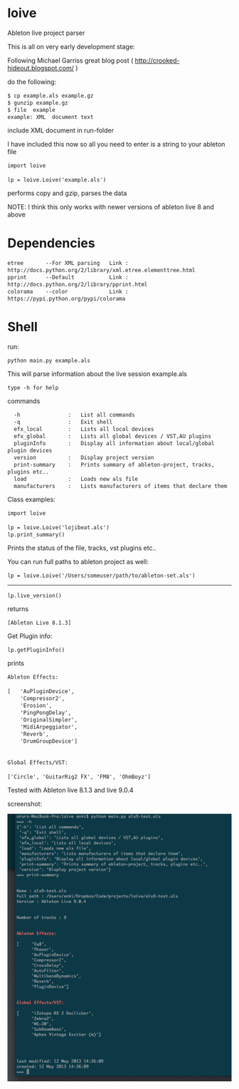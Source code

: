 loive
=====

Ableton live project parser

This is all on very early development stage:

Following Michael Garriss great blog post ( http://crooked-hideout.blogspot.com/ ) 

do the following:

	$ cp example.als example.gz
	$ gunzip example.gz
	$ file	example
	example: XML  document text

include XML document in run-folder

I have included this now so all you need to enter is a string to your ableton file

	import loive

	lp = loive.Loive('example.als')

performs copy and gzip, parses the data

NOTE: I think this only works with newer versions of ableton live 8 and above

Dependencies
===========

	etree		--For XML parsing	Link : http://docs.python.org/2/library/xml.etree.elementtree.html
	pprint		--Default			Link : http://docs.python.org/2/library/pprint.html 
	colorama	--color				Link : https://pypi.python.org/pypi/colorama

Shell
======

run:

	python main.py example.als

This will parse information about the live session example.als


	type -h for help

commands

	  -h		 	   :   List all commands
	  -q		 	   :   Exit shell
	  efx_local		   :   Lists all local devices
	  efx_global	   :   Lists all global devices / VST,AU plugins
	  pluginInfo	   :   Display all information about local/global plugin devices
	  version	 	   :   Display project version
	  print-summary    :   Prints summary of ableton-project, tracks, plugins etc..
	  load		 	   :   Loads new als file
	  manufacturers    :   Lists manufacturers of items that declare them 


Class examples:

	import loive

	lp = loive.Loive('lojibeat.als')
	lp.print_summary()

Prints the status of the file, tracks, vst plugins etc..

You can run full paths to ableton project as well:

	lp = loive.Loive('/Users/someuser/path/to/ableton-set.als')


---

	lp.live_version()


returns
		
	[Ableton Live 8.1.3]

Get Plugin info:

	lp.getPluginInfo()

prints

	Ableton Effects: 

	[   'AuPluginDevice',
    	'Compressor2',
    	'Erosion',
    	'PingPongDelay',
    	'OriginalSimpler',
    	'MidiArpeggiator',
    	'Reverb',
    	'DrumGroupDevice']


	Global Effects/VST: 

	['Circle', 'GuitarRig2 FX', 'FM8', 'OhmBoyz']



Tested with Ableton live 8.1.3 and live 9.0.4

screenshot:

![Alt text](live9.jpg "Ableton live 9.0.4")



